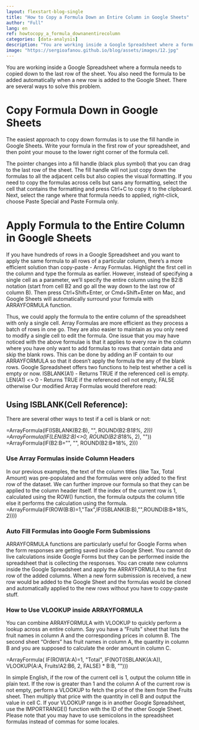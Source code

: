 ```yaml
---
layout: flexstart-blog-single
title: "How to Copy a Formula Down an Entire Column in Google Sheets"
author: "Full"
lang: en
ref: howtocopy_a_formula_downanentirecolumn
categories: [data-analysis]
description: "You are working inside a Google Spreadsheet where a formula needs to copied down to the last row of the sheet. You also need the formula to be added automatically when a new row is added to the Google Sheet."
image: "https://sergioafanou.github.io/blog/assets/images/12.jpg"
---
```


You are working inside a Google Spreadsheet where a formula needs to copied down to the last row of the sheet. You also need the formula to be added automatically when a new row is added to the Google Sheet.
There are several ways to solve this problem.

# Copy Formula Down in Google Sheets

The easiest approach to copy down formulas is to use the fill handle in Google Sheets. Write your formula in the first row of your spreadsheet, and then point your mouse to the lower right corner of the formula cell.

The pointer changes into a fill handle (black plus symbol) that you can drag to the last row of the sheet. The fill handle will not just copy down the formulas to all the adjacent cells but also copies the visual formatting.
If you need to copy the formulas across cells but sans any formatting, select the cell that contains the formatting and press Ctrl+C to copy it to the clipboard. Next, select the range where that formula needs to applied, right-click, choose Paste Special and Paste Formula only.

# Apply Formula to the Entire Column in Google Sheets

If you have hundreds of rows in a Google Spreadsheet and you want to apply the same formula to all rows of a particular column, there’s a more efficient solution than copy-paste - Array Formulas.
Highlight the first cell in the column and type the formula as earlier. However, instead of specifying a single cell as a parameter, we’ll specify the entire column using the B2:B notation (start from cell B2 and go all the way down to the last row of column B).
Then press Ctrl+Shift+Enter, or Cmd+Shift+Enter on Mac, and Google Sheets will automatically surround your formula with ARRAYFORMULA function.

Thus, we could apply the formula to the entire column of the spreadsheet with only a single cell. Array Formulas are more efficient as they process a batch of rows in one go. They are also easier to maintain as you only need to modify a single cell to edit the formula.
One issue that you may have noticed with the above formulae is that it applies to every row in the column where you have only want to add formulas to rows that contain data and skip the blank rows.
This can be done by adding an IF contain to our ARRAYFORMULA so that it doesn’t apply the formula the any of the blank rows.
Google Spreadsheet offers two functions to help test whether a cell is empty or now.
ISBLANK(A1) - Returns TRUE if the referenced cell is empty.
LEN(A1) <> 0 - Returns TRUE if the referenced cell not empty, FALSE otherwise
Our modified Array Formulas would therefore read:

## Using ISBLANK(Cell Reference):

There are several other ways to test if a cell is blank or not:

=ArrayFormula(IF(ISBLANK(B2:B), "", ROUND(B2:B*18%, 2)))
=ArrayFormula(IF(LEN(B2:B)<>0, ROUND(B2:B*18%, 2), ""))
=ArrayFormula(IF(B2:B="", "", ROUND(B2:B\*18%, 2)))

### Use Array Formulas inside Column Headers

In our previous examples, the text of the column titles (like Tax, Total Amount) was pre-populated and the formulas were only added to the first row of the dataset.
We can further improve our formula so that they can be applied to the column header itself. If the index of the current row is 1, calculated using the ROW() function, the formula outputs the column title else it performs the calculation using the formula.
=ArrayFormula(IF(ROW(B:B)=1,"Tax",IF(ISBLANK(B:B),"",ROUND(B:B\*18%, 2))))

### Auto Fill Formulas into Google Form Submissions

ARRAYFORMULA functions are particularly useful for Google Forms when the form responses are getting saved inside a Google Sheet. You cannot do live calculations inside Google Forms but they can be performed inside the spreadsheet that is collecting the responses.
You can create new columns inside the Google Spreadsheet and apply the ARRAYFORMULA to the first row of the added columns.
When a new form submission is received, a new row would be added to the Google Sheet and the formulas would be cloned and automatically applied to the new rows without you have to copy-paste stuff.

### How to Use VLOOKUP inside ARRAYFORMULA

You can combine ARRAYFORMULA with VLOOKUP to quickly perform a lookup across an entire column.
Say you have a “Fruits” sheet that lists the fruit names in column A and the corresponding prices in column B. The second sheet “Orders” has fruit names in column A, the quantity in column B and you are supposed to calculate the order amount in column C.

=ArrayFormula(
IF(ROW(A:A)=1,
"Total",
IF(NOT(ISBLANK(A:A)), VLOOKUP(A:A, Fruits!A2:B6, 2, FALSE) \* B:B, "")))

In simple English, if the row of the current cell is 1, output the column title in plain text. If the row is greater than 1 and the column A of the current row is not empty, perform a VLOOKUP to fetch the price of the item from the Fruits sheet. Then multiply that price with the quantity in cell B and output the value in cell C.
If your VLOOKUP range is in another Google Spreadsheet, use the IMPORTRANGE() function with the ID of the other Google Sheet.
Please note that you may have to use semicolons in the spreadsheet formulas instead of commas for some locales.
